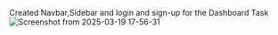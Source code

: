 Created Navbar,Sidebar and login and sign-up for the Dashboard Task
![Screenshot from 2025-03-19 17-56-31](https://github.com/user-attachments/assets/e72e64e0-a0bb-4a2b-9430-332bc9bdbfd5)
